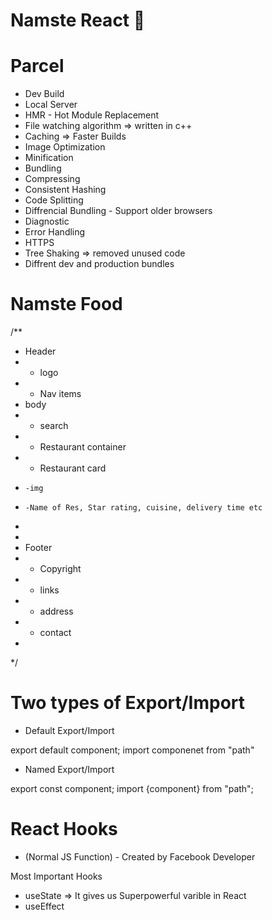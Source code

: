 # Namste React 🚀


# Parcel
- Dev Build
- Local Server
- HMR - Hot Module Replacement
- File watching algorithm => written in c++
- Caching => Faster Builds
- Image Optimization
- Minification
- Bundling
- Compressing
- Consistent Hashing
- Code Splitting
- Diffrencial Bundling - Support older browsers
- Diagnostic
- Error Handling
- HTTPS
- Tree Shaking => removed unused code
- Diffrent dev and production bundles


# Namste Food

/**
 * Header
 * - logo
 * - Nav items
 * body
 * - search
 * - Restaurant container
 *   - Restaurant card
 *     -img
 *     -Name of Res, Star rating, cuisine, delivery time etc
 *
 *
 * Footer
 * - Copyright
 * - links
 * - address
 * - contact
 *
 */


  # Two types of Export/Import


  - Default Export/Import

  export default component;
  import componenet from "path"


  - Named Export/Import

  export const component;
  import {component} from "path";


  # React Hooks

  - (Normal JS Function)  - Created by Facebook Developer

  Most Important Hooks
  - useState => It gives us Superpowerful varible in React
  - useEffect